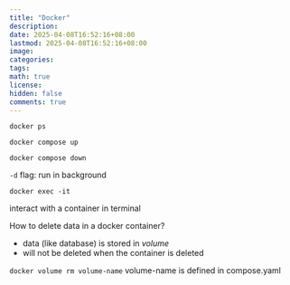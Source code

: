 ```yaml
---
title: "Docker"
description: 
date: 2025-04-08T16:52:16+08:00
lastmod: 2025-04-08T16:52:16+08:00
image: 
categories: 
tags: 
math: true
license: 
hidden: false
comments: true
---
```



`docker ps`

`docker compose up`

`docker compose down`

`-d` flag: run in background

`docker exec -it`

interact with a container in terminal


How to delete data in a docker container?
- data (like database) is stored in *volume*
- will not be deleted when the container is deleted

`docker volume rm volume-name`
volume-name is defined in compose.yaml
